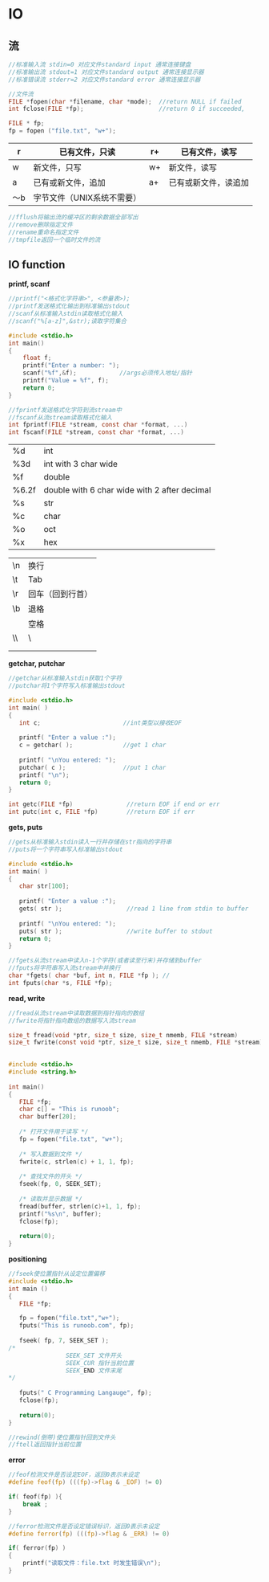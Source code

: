 # IO

## 流

```c
//标准输入流 stdin=0 对应文件standard input 通常连接键盘
//标准输出流 stdout=1 对应文件standard output 通常连接显示器
//标准错误流 stderr=2 对应文件standard error 通常连接显示器

//文件流
FILE *fopen(char *filename, char *mode);  //return NULL if failed
int fclose(FILE *fp);                     //return 0 if succeeded, 

FILE * fp;
fp = fopen ("file.txt", "w+");
```

| r    | 已有文件，只读             | r+   | 已有文件，读写       |
| ---- | -------------------------- | ---- | -------------------- |
| w    | 新文件，只写               | w+   | 新文件，读写         |
| a    | 已有或新文件，追加         | a+   | 已有或新文件，读追加 |
| ～b  | 字节文件（UNIX系统不需要） |      |                      |

```c
//fflush将输出流的缓冲区的剩余数据全部写出
//remove删除指定文件
//rename重命名指定文件
//tmpfile返回一个临时文件的流
```



## IO function

**printf, scanf**

```C
//printf("<格式化字符串>", <参量表>);
//printf发送格式化输出到标准输出stdout
//scanf从标准输入stdin读取格式化输入
//scanf("%[a-z]",&str);读取字符集合

#include <stdio.h>
int main()
{
    float f;
    printf("Enter a number: ");
    scanf("%f",&f);            //args必须传入地址/指针
    printf("Value = %f", f);
    return 0;
}
```

```c
//fprintf发送格式化字符到流stream中
//fscanf从流stream读取格式化输入
int fprintf(FILE *stream, const char *format, ...)
int fscanf(FILE *stream, const char *format, ...)
```

|       |                                              |
| ----- | -------------------------------------------- |
| %d    | int                                          |
| %3d   | int with 3 char wide                         |
| %f    | double                                       |
| %6.2f | double with 6 char wide with 2 after decimal |
| %s    | str                                          |
| %c    | char                                         |
| %o    | oct                                          |
| %x    | hex                                          |

|      |                  |
| ---- | ---------------- |
| \n   | 换行             |
| \t   | Tab              |
| \r   | 回车（回到行首） |
| \b   | 退格             |
|      | 空格             |
| \\\  | \                |
|      |                  |
|      |                  |

**getchar, putchar**

```c
//getchar从标准输入stdin获取1个字符
//putchar将1个字符写入标准输出stdout

#include <stdio.h>
int main( )
{
   int c;                       //int类型以接收EOF
 
   printf( "Enter a value :");
   c = getchar( );              //get 1 char
 
   printf( "\nYou entered: ");
   putchar( c );                //put 1 char
   printf( "\n");
   return 0;
}
```

```c
int getc(FILE *fp)               //return EOF if end or err
int putc(int c, FILE *fp)        //return EOF if err
```



**gets, puts**

```c
//gets从标准输入stdin读入一行并存储在str指向的字符串
//puts将一个字符串写入标准输出stdout

#include <stdio.h>
int main( )
{
   char str[100];
 
   printf( "Enter a value :");
   gets( str );                  //read 1 line from stdin to buffer
 
   printf( "\nYou entered: ");
   puts( str );                  //write buffer to stdout
   return 0;
}
```

```c
//fgets从流stream中读入n-1个字符(或者读至行末)并存储到buffer
//fputs将字符串写入流stream中并换行
char *fgets( char *buf, int n, FILE *fp ); //
int fputs(char *s, FILE *fp);
```



**read, write**

```c
//fread从流stream中读取数据到指针指向的数组
//fwrite将指针指向数组的数据写入流stream

size_t fread(void *ptr, size_t size, size_t nmemb, FILE *stream)
size_t fwrite(const void *ptr, size_t size, size_t nmemb, FILE *stream)
    

#include <stdio.h>
#include <string.h>
 
int main()
{
   FILE *fp;
   char c[] = "This is runoob";
   char buffer[20];
 
   /* 打开文件用于读写 */
   fp = fopen("file.txt", "w+");
 
   /* 写入数据到文件 */
   fwrite(c, strlen(c) + 1, 1, fp);
 
   /* 查找文件的开头 */
   fseek(fp, 0, SEEK_SET);
 
   /* 读取并显示数据 */
   fread(buffer, strlen(c)+1, 1, fp);
   printf("%s\n", buffer);
   fclose(fp);
   
   return(0);
}
```



**positioning**

```c
//fseek使位置指针从设定位置偏移
#include <stdio.h>
int main ()
{
   FILE *fp;

   fp = fopen("file.txt","w+");
   fputs("This is runoob.com", fp);
  
   fseek( fp, 7, SEEK_SET );
/*
                SEEK_SET 文件开头
                SEEK_CUR 指针当前位置
                SEEK_END 文件末尾
*/
   
   fputs(" C Programming Langauge", fp);
   fclose(fp);
   
   return(0);
}
```

```c
//rewind(倒带)使位置指针回到文件头
//ftell返回指针当前位置
```



**error**

```c
//feof检测文件是否设定EOF，返回0表示未设定
#define feof(fp) (((fp)->flag & _EOF) != 0)

if( feof(fp) ){ 
    break ;
}

//ferror检测文件是否设定错误标识，返回0表示未设定
#define ferror(fp) (((fp)->flag & _ERR) != 0)

if( ferror(fp) )
{
    printf("读取文件：file.txt 时发生错误\n");
}
```

